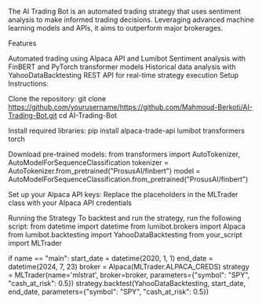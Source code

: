 The AI Trading Bot is an automated trading strategy that uses sentiment analysis to make informed trading decisions. Leveraging advanced machine learning models and APIs, it aims to outperform major brokerages.

Features

Automated trading using Alpaca API and Lumibot
Sentiment analysis with FinBERT and PyTorch transformer models
Historical data analysis with YahooDataBacktesting
REST API for real-time strategy execution
Setup Instructions:

Clone the repository: git clone https://github.com/yourusername/https://github.com/Mahmoud-Berkoti/AI-Trading-Bot.git cd AI-Trading-Bot

Install required libraries: pip install alpaca-trade-api lumibot transformers torch

Download pre-trained models: from transformers import AutoTokenizer, AutoModelForSequenceClassification tokenizer = AutoTokenizer.from_pretrained("ProsusAI/finbert") model = AutoModelForSequenceClassification.from_pretrained("ProsusAI/finbert")

Set up your Alpaca API keys: Replace the placeholders in the MLTrader class with your Alpaca API credentials

Running the Strategy To backtest and run the strategy, run the following script: from datetime import datetime from lumibot.brokers import Alpaca from lumibot.backtesting import YahooDataBacktesting from your_script import MLTrader

if name == "main": start_date = datetime(2020, 1, 1) end_date = datetime(2024, 7, 23) broker = Alpaca(MLTrader.ALPACA_CREDS) strategy = MLTrader(name='mlstrat', broker=broker, parameters={"symbol": "SPY", "cash_at_risk": 0.5}) strategy.backtest(YahooDataBacktesting, start_date, end_date, parameters={"symbol": "SPY", "cash_at_risk": 0.5})

